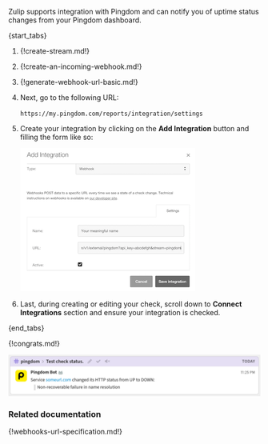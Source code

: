 Zulip supports integration with Pingdom and can notify you of
uptime status changes from your Pingdom dashboard.

{start_tabs}

1. {!create-stream.md!}

1. {!create-an-incoming-webhook.md!}

1. {!generate-webhook-url-basic.md!}

1. Next, go to the following URL:

    `https://my.pingdom.com/reports/integration/settings`

1. Create your integration by clicking on the **Add Integration** button
    and filling the form like so:

    ![](/static/images/integrations/pingdom/001.png)

1. Last, during creating or editing your check, scroll down to
    **Connect Integrations** section and ensure your integration is checked.

{end_tabs}

{!congrats.md!}

![](/static/images/integrations/pingdom/002.png)

### Related documentation

{!webhooks-url-specification.md!}
